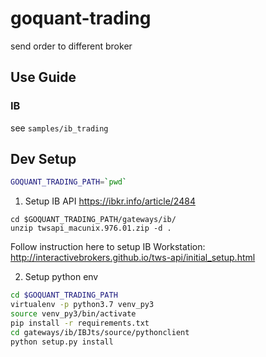 # goquant-trading
send order to different broker

## Use Guide
### IB
see `samples/ib_trading`

## Dev Setup
```bash
GOQUANT_TRADING_PATH=`pwd`
```
1. Setup IB API
https://ibkr.info/article/2484
```
cd $GOQUANT_TRADING_PATH/gateways/ib/
unzip twsapi_macunix.976.01.zip -d .
```
Follow instruction here to setup IB Workstation: http://interactivebrokers.github.io/tws-api/initial_setup.html

2. Setup python env
```bash
cd $GOQUANT_TRADING_PATH
virtualenv -p python3.7 venv_py3
source venv_py3/bin/activate
pip install -r requirements.txt
cd gateways/ib/IBJts/source/pythonclient
python setup.py install
```
